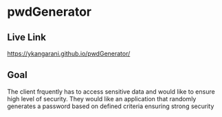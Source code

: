 # pwdGenerator

## Live Link

https://ykangarani.github.io/pwdGenerator/

## Goal

The client frquently has to access sensitive data and would 
like to ensure high level of security. They would like an 
application that randomly generates a password based on defined 
criteria ensuring strong security